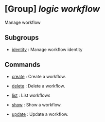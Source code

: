 # [Group] _logic workflow_

Manage workflow

## Subgroups

- [identity](/Commands/logic/workflow/identity/readme.md)
: Manage workflow identity

## Commands

- [create](/Commands/logic/workflow/_create.md)
: Create a workflow.

- [delete](/Commands/logic/workflow/_delete.md)
: Delete a workflow.

- [list](/Commands/logic/workflow/_list.md)
: List workflows

- [show](/Commands/logic/workflow/_show.md)
: Show a workflow.

- [update](/Commands/logic/workflow/_update.md)
: Update a workflow.
